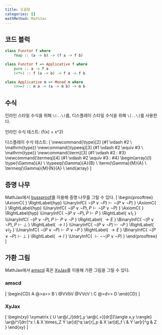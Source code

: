 ```yaml
---
title: 도움말
categories: []
mathMethod: MathJax
---
```


## 코드 블럭
```haskell
class Functor f where
    fmap :: (a -> b) -> (f a -> f b)

class Functor f => Applicative f where
    pure :: a -> f a
    (<*>) :: f (a -> b) -> f a -> f b

class Applicative m => Monad m where
    (>>=) :: m a -> (a -> m b) -> m b
```

## 수식
인라인 스타일 수식을 위해 `\(..\)`를, 디스플레이 스타일 수식을 위해 `\[..\]`를 사용한다.

인라인 수식 테스트: \(f(x) = x^2\)

디스플레이 수식 테스트:
\[
\newcommand{\type}[2]   {#1 \vdash #2 \ \mathrm{type}}
\newcommand{\typeeq}[3] {#1 \vdash #2 \equiv #3 \ \mathrm{type}}
\newcommand{\term}[3]   {#1 \vdash #2 : #3}
\newcommand{\termeq}[4] {#1 \vdash #2 \equiv #3 : #4}
\begin{array}{l}
    \type{\Gamma}{A} \\
    \typeeq{\Gamma}{A}{B} \\
    \term{\Gamma}{M}{A} \\
    \termeq{\Gamma}{M}{N}{A} \\
\end{array}
\]

## 증명 나무
MathJax에서 [bussproof](https://docs.mathjax.org/en/latest/input/tex/extensions/bussproofs.html)를 이용해 증명 나무를 그릴 수 있다.
\[
\begin{prooftree}
\AxiomC{ } \RightLabel{hyp}
\UnaryInfC{ $\neg (P \vee \neg P) \vdash \neg (P \vee \neg P)$ }
\AxiomC{ } \RightLabel{hyp}
\UnaryInfC{ $\neg (P \vee \neg P), P \vdash \neg (P \vee \neg P)$ }
\AxiomC{ } \RightLabel{hyp}
\UnaryInfC{ $\neg (P \vee \neg P), P \vdash P$ } \RightLabel{ $\vee I_1$ }
\UnaryInfC{ $\neg (P \vee \neg P), P \vdash P \vee \neg P$ } \RightLabel{ $\to E$ }
\BinaryInfC{ $\neg (P \vee \neg P), P \vdash \bot$ } \RightLabel{ $\to I$ }
\UnaryInfC{ $\neg (P \vee \neg P) \vdash \neg P$ } \RightLabel{ $\vee I_2$ }
\UnaryInfC{ $\neg (P \vee \neg P) \vdash P \vee \neg P$ } \RightLabel{ $\to E$ }
\BinaryInfC{ $\neg (P \vee \neg P) \vdash \bot$ } \RightLabel{ $\to I$ }
\UnaryInfC{ $\vdash \neg \neg (P \vee \neg P)$ }
\end{prooftree}
\]

## 가환 그림
MathJax에서
[amscd](https://docs.mathjax.org/en/latest/input/tex/extensions/amscd.html) 혹은
[XyJax](https://github.com/sonoisa/XyJax-v3)를 이용해
가환 그림을 그릴 수 있다.

### amscd
\[
\begin{CD}
A    @>a>> B     \\
@VVbV      @VVcV \\
C    @>d>> D
\end{CD}
\]

### XyJax
\[
\begin{xy}
\xymatrix {
U \ar@/_/[ddr]_y \ar@{.>}[dr]|{\langle x,y \rangle} \ar@/^/[drr]^x \\
 & X \times_Z Y \ar[d]^q \ar[r]_p & X \ar[d]_f \\
 & Y \ar[r]^g & Z
}
\end{xy}
\]
